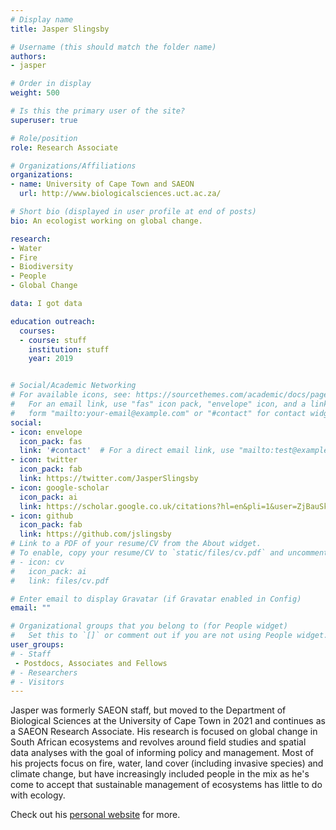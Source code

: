 ```yaml
---
# Display name
title: Jasper Slingsby

# Username (this should match the folder name)
authors:
- jasper

# Order in display
weight: 500

# Is this the primary user of the site?
superuser: true

# Role/position
role: Research Associate

# Organizations/Affiliations
organizations:
- name: University of Cape Town and SAEON
  url: http://www.biologicalsciences.uct.ac.za/

# Short bio (displayed in user profile at end of posts)
bio: An ecologist working on global change.

research:
- Water
- Fire
- Biodiversity
- People
- Global Change

data: I got data

education outreach:
  courses:
  - course: stuff
    institution: stuff
    year: 2019


# Social/Academic Networking
# For available icons, see: https://sourcethemes.com/academic/docs/page-builder/#icons
#   For an email link, use "fas" icon pack, "envelope" icon, and a link in the
#   form "mailto:your-email@example.com" or "#contact" for contact widget.
social:
- icon: envelope
  icon_pack: fas
  link: '#contact'  # For a direct email link, use "mailto:test@example.org".
- icon: twitter
  icon_pack: fab
  link: https://twitter.com/JasperSlingsby
- icon: google-scholar
  icon_pack: ai
  link: https://scholar.google.co.uk/citations?hl=en&pli=1&user=ZjBauSkAAAAJ
- icon: github
  icon_pack: fab
  link: https://github.com/jslingsby
# Link to a PDF of your resume/CV from the About widget.
# To enable, copy your resume/CV to `static/files/cv.pdf` and uncomment the lines below.
# - icon: cv
#   icon_pack: ai
#   link: files/cv.pdf

# Enter email to display Gravatar (if Gravatar enabled in Config)
email: ""

# Organizational groups that you belong to (for People widget)
#   Set this to `[]` or comment out if you are not using People widget.
user_groups:
# - Staff
 - Postdocs, Associates and Fellows
# - Researchers
# - Visitors
---
```


Jasper was formerly SAEON staff, but moved to the Department of Biological Sciences at the University of Cape Town in 2021 and continues as a SAEON Research Associate. His research is focused on global change in South African ecosystems and revolves around field studies and spatial data analyses with the goal of informing policy and management. Most of his projects focus on fire, water, land cover (including invasive species) and climate change, but have increasingly included people in the mix as he's come to accept that sustainable management of ecosystems has little to do with ecology.

Check out his [personal website](https://www.ecologi.st/) for more.
